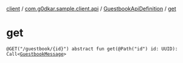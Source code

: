 [client](../../index.md) / [com.g0dkar.sample.client.api](../index.md) / [GuestbookApiDefinition](index.md) / [get](./get.md)

# get

`@GET("/guestbook/{id}") abstract fun get(@Path("id") id: UUID): Call<`[`GuestbookMessage`](../../com.g0dkar.sample.client.model/-guestbook-message/index.md)`>`